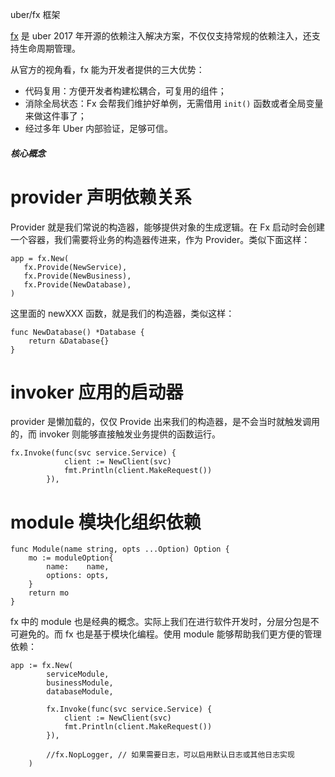 uber/fx 框架

[fx](https://link.juejin.cn?target=https%3A%2F%2Fgithub.com%2Fuber-go%2Ffx) 是 uber 2017 年开源的依赖注入解决方案，不仅仅支持常规的依赖注入，还支持生命周期管理。

从官方的视角看，fx 能为开发者提供的三大优势：

- 代码复用：方便开发者构建松耦合，可复用的组件；
- 消除全局状态：Fx 会帮我们维护好单例，无需借用 `init()` 函数或者全局变量来做这件事了；
- 经过多年 Uber 内部验证，足够可信。



#####  核心概念

# provider 声明依赖关系

Provider 就是我们常说的构造器，能够提供对象的生成逻辑。在 Fx 启动时会创建一个容器，我们需要将业务的构造器传进来，作为 Provider。类似下面这样：

```
app = fx.New(
   fx.Provide(NewService),
   fx.Provide(NewBusiness),
   fx.Provide(NewDatabase),
)
```

这里面的 newXXX 函数，就是我们的构造器，类似这样：

```
func NewDatabase() *Database {
	return &Database{}
}
```

# invoker 应用的启动器

provider 是懒加载的，仅仅 Provide 出来我们的构造器，是不会当时就触发调用的，而 invoker 则能够直接触发业务提供的函数运行。

```
fx.Invoke(func(svc service.Service) {
			client := NewClient(svc)
			fmt.Println(client.MakeRequest())
		}),
```



# module 模块化组织依赖

```
func Module(name string, opts ...Option) Option {
	mo := moduleOption{
		name:    name,
		options: opts,
	}
	return mo
}
```

fx 中的 module 也是经典的概念。实际上我们在进行软件开发时，分层分包是不可避免的。而 fx 也是基于模块化编程。使用 module 能够帮助我们更方便的管理依赖：

```
app := fx.New(
		serviceModule,
		businessModule,
		databaseModule,

		fx.Invoke(func(svc service.Service) {
			client := NewClient(svc)
			fmt.Println(client.MakeRequest())
		}),

		//fx.NopLogger, // 如果需要日志，可以启用默认日志或其他日志实现
	)
```




